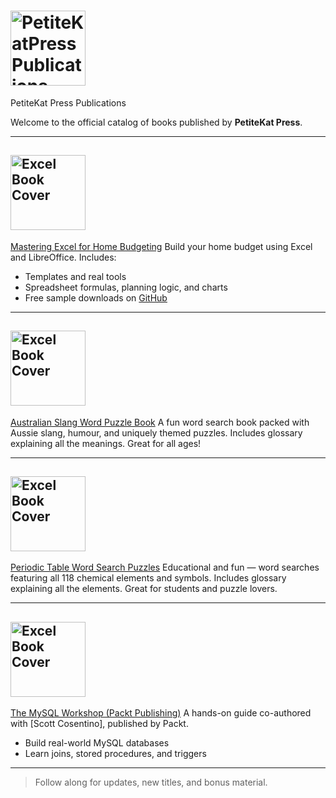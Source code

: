 # <img src="https://github.com/user-attachments/assets/19eaf77e-a3d3-46b2-b647-1ee32ed3c7b9" height="120" alt="PetiteKatPress Publications" />
PetiteKat Press Publications

Welcome to the official catalog of books published by **PetiteKat Press**.

---
## <img src="https://github.com/user-attachments/assets/01dc2b0b-f324-4b3d-8a8a-3f1dc3cb5a67" height="120" alt="Excel Book Cover" />
 [Mastering Excel for Home Budgeting](https://www.amazon.com/dp/B0FF377S6T)
Build your home budget using Excel and LibreOffice. Includes:
- Templates and real tools
- Spreadsheet formulas, planning logic, and charts
- Free sample downloads on [GitHub](https://github.com/PetiteKatPress/Mastering-Excel-for-Home-Budgeting-Samples)

---

## <img src="https://github.com/user-attachments/assets/c0e9ff51-5f51-41c3-84f9-789b73d15d34" height="120" alt="Excel Book Cover" />

[Australian Slang Word Puzzle Book](https://www.amazon.com/dp/B0DX7CQQNN)
A fun word search book packed with Aussie slang, humour, and uniquely themed puzzles. Includes glossary explaining all the meanings. Great for all ages!

---

## <img src="https://github.com/user-attachments/assets/23befb43-12ff-4a31-a03a-02fce58ff6ee" height="120" alt="Excel Book Cover" />

[Periodic Table Word Search Puzzles](https://www.amazon.com/dp/B0DYK9GP2V)
Educational and fun — word searches featuring all 118 chemical elements and symbols. Includes glossary explaining all the elements. Great for students and puzzle lovers.

---

## <img src="https://github.com/user-attachments/assets/7ae9df7b-ac6a-4948-aeec-fdcdc3698661" height="120" alt="Excel Book Cover" />

[The MySQL Workshop (Packt Publishing)](https://www.amazon.com/MySQL-Workshop-Interactive-Approach-Learning-ebook/dp/B084T32T3B)
A hands-on guide co-authored with [Scott Cosentino], published by Packt.
- Build real-world MySQL databases
- Learn joins, stored procedures, and triggers

---

> Follow along for updates, new titles, and bonus material.
